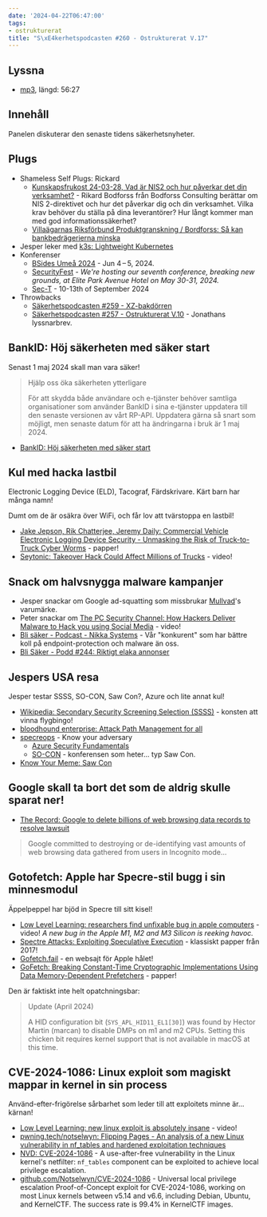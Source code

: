 ```yaml
---
date: '2024-04-22T06:47:00'
tags:
- ostrukturerat
title: "S\xE4kerhetspodcasten #260 - Ostrukturerat V.17"
---
```

## Lyssna
* [mp3](https://traffic.libsyn.com/secure/sakerhetspodcasten/2024-04-03_ostrukt2.mp3?dest-id=117848), längd: 56:27

## Innehåll
Panelen diskuterar den senaste tidens säkerhetsnyheter.

## Plugs

* Shameless Self Plugs: Rickard
  * [Kunskapsfrukost 24-03-28, Vad är NIS2 och hur påverkar det din verksamhet?](https://www.youtube.com/watch?v=s4eFeVRqlNI) -
     Rikard Bodforss från Bodforss Consulting berättar om NIS 2-direktivet och hur det påverkar dig och din verksamhet. Vilka krav behöver du ställa på dina leverantörer? Hur långt kommer man med god informationssäkerhet?
  * [Villaägarnas Riksförbund Produktgranskning / Bordforss: Så kan bankbedrägerierna minska](https://www.villaagarna.se/globalassets/dokument/produktgranskning/sa-kan-bankbedragerierna-minska---villaagarnas-riksforbund-produktgranskning-2022-1.1.pdf)
* Jesper leker med [k3s: Lightweight Kubernetes](https://k3s.io/)
* Konferenser
  * [BSides Umeå 2024](https://indico.neic.no/event/258/) - Jun 4 – 5, 2024.
  * [SecurityFest](https://securityfest.com/) - _We're hosting our seventh conference, breaking new grounds, at Elite Park Avenue Hotel on May 30-31, 2024._
  * [Sec-T](https://www.sec-t.org/) - 10-13th of September 2024
* Throwbacks
  * [Säkerhetspodcasten #259 - XZ-bakdörren](../sakerhetspodcasten_259_xz_bakdorren/)
  * [Säkerhetspodcasten #257 - Ostrukturerat V.10](../sakerhetspodcasten_257_ostrukturerat_v_10/) - Jonathans lyssnarbrev.

## BankID: Höj säkerheten med säker start

Senast 1 maj 2024 skall man vara säker!

> Hjälp oss öka säkerheten ytterligare
>
> För att skydda både användare och e-tjänster behöver samtliga organisationer som
> använder BankID i sina e-tjänster uppdatera till den senaste versionen av vårt
> RP-API. Uppdatera gärna så snart som möjligt, men senaste datum för att ha
> ändringarna i bruk är 1 maj 2024.

* [BankID: Höj säkerheten med säker start](https://www.bankid.com/foretag/saker-start)

## Kul med hacka lastbil

Electronic Logging Device (ELD), Tacograf, Färdskrivare. Kärt barn har många namn!

Dumt om de är osäkra över WiFi, och får lov att tvärstoppa en lastbil!

* [Jake Jepson, Rik Chatterjee, Jeremy Daily: Commercial Vehicle Electronic Logging Device Security - Unmasking the Risk of Truck-to-Truck Cyber Worms](https://www.ndss-symposium.org/ndss-paper/auto-draft-462/) - papper!
* [Seytonic: Takeover Hack Could Affect Millions of Trucks](https://www.youtube.com/watch?v=aUPAvvHFgFw) - video!

## Snack om halvsnygga malware kampanjer

* Jesper snackar om Google ad-squatting som missbrukar [Mullvad](https://mullvad.net/en)'s varumärke.
* Peter snackar om [The PC Security Channel: How Hackers Deliver Malware to Hack you using Social Media](https://www.youtube.com/watch?v=IUy12CGzHNI) - video!
* [Bli säker - Podcast - Nikka Systems](https://nikkasystems.com/category/bli-saker-podcast/) -
  Vår "konkurent" som har bättre koll på endpoint-protection och malware än oss.
* [Bli Säker - Podd #244: Riktigt elaka annonser](https://nikkasystems.com/2024/04/12/podd-244-riktigt-elaka-annonser/)

## Jespers USA resa

Jesper testar SSSS, SO-CON, Saw Con?, Azure och lite annat kul!

* [Wikipedia: Secondary Security Screening Selection (SSSS)](https://en.wikipedia.org/wiki/Secondary_Security_Screening_Selection) - konsten att vinna flygbingo!
* [bloodhound enterprise: Attack Path Management for all](https://bloodhoundenterprise.io/)
* [specreops](https://specterops.io/) - Know your adversary
  * [Azure Security Fundamentals](https://specterops.io/azure-security-fundamentals/)
  * [SO-CON](https://specterops.io/so-con/) - konferensen som heter... typ Saw Con.
* [Know Your Meme: Saw Con](https://knowyourmeme.com/memes/saw-con)

## Google skall ta bort det som de aldrig skulle sparat ner!

* [The Record: Google to delete billions of web browsing data records to resolve lawsuit](https://therecord.media/google-to-delete-web-browsing-records-to-resolve-lawsuit)

> Google committed to destroying or de-identifying vast amounts of
> web browsing data gathered from users in Incognito mode...

## Gotofetch: Apple har Specre-stil bugg i sin minnesmodul

Äppelpeppel har bjöd in Specre till sitt kisel!

* [Low Level Learning: researchers find unfixable bug in apple computers](https://www.youtube.com/watch?v=-D1gf3omRnw) -
  video! _A new bug in the Apple M1, M2 and M3 Silicon is reeking havoc._
* [Spectre Attacks: Exploiting Speculative Execution](https://spectreattack.com/spectre.pdf) - klassiskt papper från 2017!
* [Gofetch.fail](https://gofetch.fail) - en websajt för Apple hålet!
* [GoFetch: Breaking Constant-Time Cryptographic Implementations Using Data Memory-Dependent Prefetchers](https://gofetch.fail/files/gofetch.pdf) - papper!

Den är faktiskt inte helt opatchningsbar:

> Update (April 2024)
>
> A HID configuration bit (`SYS_APL_HID11_EL1[30]`) was found by
> Hector Martin (marcan) to disable DMPs on m1 and m2 CPUs. Setting
> this chicken bit requires kernel support that is not available in
> macOS at this time.


## CVE-2024-1086: Linux exploit som magiskt mappar in kernel in sin process

Använd-efter-frigörelse sårbarhet som leder till att exploitets minne är... kärnan!

* [Low Level Learning: new linux exploit is absolutely insane](https://www.youtube.com/watch?v=ixn5OygxBY4) - video!
* [pwning.tech/notselwyn: Flipping Pages - An analysis of a new Linux vulnerability in nf\_tables and hardened exploitation techniques](https://pwning.tech/nftables/)
* [NVD: CVE-2024-1086](https://nvd.nist.gov/vuln/detail/CVE-2024-1086) -
  A use-after-free vulnerability in the Linux kernel's netfilter:
  `nf_tables` component can be exploited to achieve local privilege escalation.
* [github.com/Notselwyn/CVE-2024-1086](https://github.com/Notselwyn/CVE-2024-1086) -
  Universal local privilege escalation Proof-of-Concept exploit for CVE-2024-1086,
  working on most Linux kernels between v5.14 and v6.6, including Debian, Ubuntu,
  and KernelCTF. The success rate is 99.4% in KernelCTF images.
